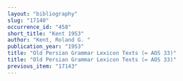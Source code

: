 ```yaml
---
layout: "bibliography"
slug: "17140"
occurrence_id: "458"
short_title: "Kent 1953"
author: "Kent, Roland G. "
publication_year: "1953"
title: "Old Persian Grammar Lexicon Texts (= AOS 33)"
title: "Old Persian Grammar Lexicon Texts (= AOS 33)"
previous_item: "17143"
---
```

